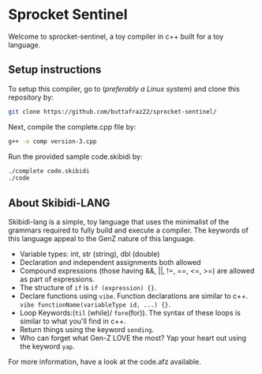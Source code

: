 # Sprocket Sentinel

Welcome to sprocket-sentinel, a toy compiler in c++ built for a toy language.



## Setup instructions

To setup this compiler, go to (*preferably a Linux system*) and clone this repository by:

``````bash
git clone https://github.com/buttafraz22/sprocket-sentinel/
``````



Next, compile the complete.cpp file by:

``````bash
g++ -o comp version-3.cpp
``````



Run the provided sample code.skibidi by:

`````bash
./complete code.skibidi
./code
`````



## About Skibidi-LANG

Skibidi-lang is a simple, toy language that uses the minimalist of the grammars required to fully build and execute a compiler. The keywords of this language appeal to the GenZ nature of this language.

* Variable types: int, str (string), dbl (double)
* Declaration and independent assignments both allowed
* Compound expressions (those having &&, ||, !=, ==, <=, >=) are allowed as part of expressions.
* The structure of `if` is `if (expression) {}`.
* Declare functions using `vibe`. Function declarations are similar to c++. `vibe functionName(variableType id, ...) {}`.
* Loop Keywords:(`til` (while)/ `fore`(for)). The syntax of these loops is similar to what you'll find in c++. 
* Return things using the keyword `sending`.
* Who can forget what Gen-Z LOVE the most? Yap your heart out using the keyword `yap`.



For more information, have a look at the code.afz available. 
